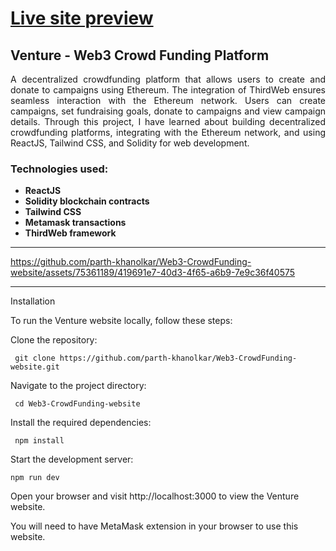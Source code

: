 # [Live site preview](https://web3-crowdfunding-prj.netlify.app/)


## Venture - Web3 Crowd Funding Platform

<p align="justify"> A decentralized crowdfunding platform that allows users to create and donate to campaigns using Ethereum. The integration of ThirdWeb ensures seamless interaction with the Ethereum network. Users can create campaigns, set fundraising goals, donate to campaigns and view campaign details. Through this project, I have learned about building decentralized crowdfunding platforms, integrating with the Ethereum network, and using ReactJS, Tailwind CSS, and Solidity for web development. </p>

### Technologies used: 
- **ReactJS** 
- **Solidity blockchain contracts**
- **Tailwind CSS**
- **Metamask transactions**
- **ThirdWeb framework**
---



https://github.com/parth-khanolkar/Web3-CrowdFunding-website/assets/75361189/419691e7-40d3-4f65-a6b9-7e9c36f40575

---
Installation

To run the Venture website locally, follow these steps:

   Clone the repository:

     git clone https://github.com/parth-khanolkar/Web3-CrowdFunding-website.git
     
   Navigate to the project directory:


     cd Web3-CrowdFunding-website

   Install the required dependencies:


     npm install

   Start the development server:


    npm run dev

   Open your browser and visit http://localhost:3000 to view the Venture website.
   
   You will need to have MetaMask extension in your browser to use this website.
